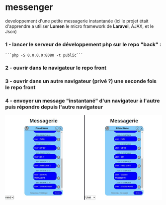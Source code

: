 # messenger
developpement d'une petite messagerie instantanée (ici le projet était d'apprendre a utiliser **Lumen** le micro framework de **Laravel**, AJAX, et le Json)

### 1 - lancer le serveur de développement php sur le repo "back" :
    ```php -S 0.0.0.0:8080 -t public```

### 2 - ouvrir dans le navigateur le repo front 

### 3 - ouvrir dans un autre navigateur (privé ?) une seconde fois le repo front

### 4 - envoyer un message "instantané" d'un navigateur à l'autre puis répondre depuis l'autre navigateur

![messenger-img1](https://github.com/patmulot/messenger/blob/main/messenger-img1.JPG)

